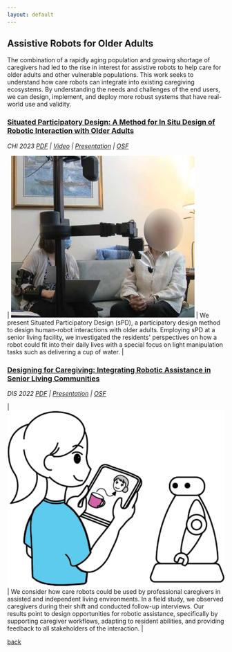```yaml
---
layout: default
---
```


## Assistive Robots for Older Adults
The combination of a rapidly aging population and growing shortage of caregivers had led to the rise in interest for assistive robots to help care for older adults and other vulnerable populations. This work seeks to understand how care robots can integrate into existing caregiving ecosystems. By understanding the needs and challenges of the end users, we can design, implement, and deploy more robust systems that have real-world use and validity.

### [Situated Participatory Design: A Method for In Situ Design of Robotic Interaction with Older Adults](https://dl.acm.org/doi/abs/10.1145/3544548.3580893)
<p style="margin:0;"><em>CHI 2023</em> <i class="fa fa-clock-o smaller_font" aria-hidden="true"><a href="https://arxiv.org/pdf/2302.00588.pdf" target="_blank" class="link_grey">PDF</a> | <a href="https://youtu.be/oGSpAy7-jvs" target="_blank" class="link_grey">Video</a> | <a href="https://www.youtube.com/watch?v=yxjWKN2FmoM" target="_blank" class="link_grey">Presentation</a> | <a href="https://osf.io/ubnw5/" target="_blank" class="link_grey">OSF</a></i></p>

| ![Situated Participatory Design](./assets/img/spd.png) | We present Situated Participatory Design (sPD), a participatory design method to design human-robot interactions with older adults. Employing sPD at a senior living facility, we investigated the residents' perspectives on how a robot could fit into their daily lives with a special focus on light manipulation tasks such as delivering a cup of water. |

### [Designing for Caregiving: Integrating Robotic Assistance in Senior Living Communities](https://dl.acm.org/doi/abs/10.1145/3532106.3533536)
<p style="margin:0;"><em>DIS 2022</em> <i class="fa fa-clock-o smaller_font" aria-hidden="true"><a href="https://arxiv.org/pdf/2205.09032.pdf" target="_blank" class="link_grey">PDF</a> | <a href="https://www.youtube.com/watch?v=3TiT-W56RO0" target="_blank" class="link_grey">Presentation</a> | <a href="https://osf.io/mfkr5/" target="_blank" class="link_grey">OSF</a></i></p>

| ![Designing for Caregiving](./assets/img/caregiver-design.png) | We consider how care robots could be used by professional caregivers in assisted and independent living environments. In a field study, we observed caregivers during their shift and conducted follow-up interviews. Our results point to design opportunities for robotic assistance, specifically by supporting caregiver workflows, adapting to resident abilities, and providing feedback to all stakeholders of the interaction. |

[back](./)
